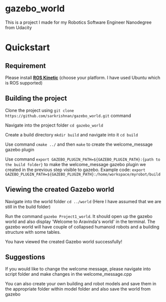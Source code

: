# gazebo_world

This is a project I made for my Robotics Software Engineer Nanodegree from Udacity

# Quickstart

## Requirement

Please install [**__ROS Kinetic__**](http://wiki.ros.org/kinetic/Installation "ROS Kinetic Installation") (choose your platform. I have used Ubuntu which is ROS supported)

## Building the project

Clone the project using `git clone https://github.com/sarkrishnan/gazebo_world.git` command

Navigate into the project folder `cd gazebo_world`

Create a build directory `mkdir build` and navigate into it `cd build` 

Use command `cmake ../` and then `make` to create the welcome_message gazebo plugin

Use command `export GAZEBO_PLUGIN_PATH=${GAZEBO_PLUGIN_PATH}:{path to the build folder}` to make the welcome_message gazebo plugin we created in the previous step visible to gazebo. Example code: `export GAZEBO_PLUGIN_PATH=${GAZEBO_PLUGIN_PATH}:/home/workspace/myrobot/build` 


## Viewing the created Gazebo world

Navigate into the world folder `cd ../world` (Here I have assumed that we are still in the build folder)

Run the command `gazebo Project1_world`. It should open up the gazebo world and also display 'Welcome to Aravinda's world' in the terminal. The gazebo world will have couple of collapsed humanoid robots and a building structure with some tables. 

You have viewed the created Gazebo world successfully!

## Suggestions 

If you would like to change the welcome message, please navigate into script folder and make changes in the welcome_message.cpp

You can also create your own building and robot models and save them in the appropriate folder within model folder and also save the world from gazebo
